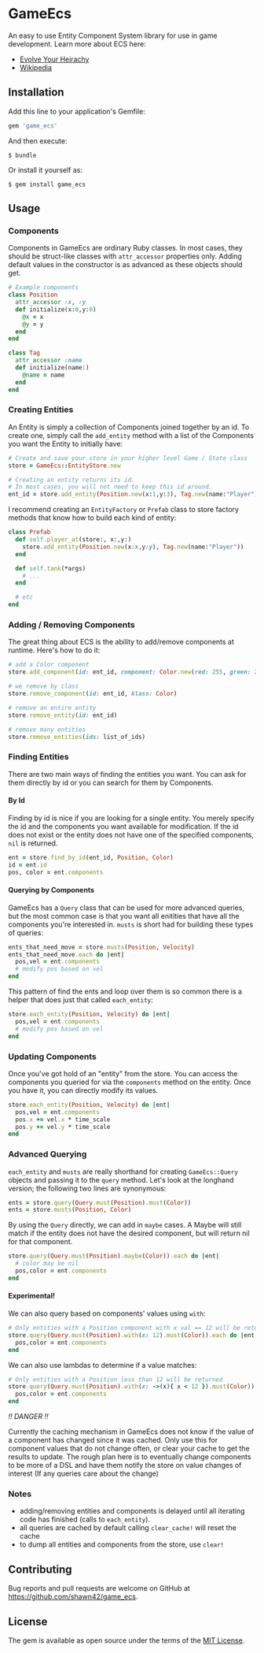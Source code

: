# GameEcs

An easy to use Entity Component System library for use in game development. Learn more about ECS here: 
* [Evolve Your Heirachy](http://cowboyprogramming.com/2007/01/05/evolve-your-heirachy/)
* [Wikipedia](https://en.wikipedia.org/wiki/Entity%E2%80%93component%E2%80%93system)

## Installation

Add this line to your application's Gemfile:

```ruby
gem 'game_ecs'
```

And then execute:

    $ bundle

Or install it yourself as:

    $ gem install game_ecs

## Usage

### Components

Components in GameEcs are ordinary Ruby classes. In most cases, they should be struct-like classes with `attr_accessor` properties only. Adding default values in the constructor is as advanced as these objects should get.

```ruby
# Example components
class Position
  attr_accessor :x, :y
  def initialize(x:0,y:0)
    @x = x
    @y = y
  end
end

class Tag
  attr_accessor :name
  def initialize(name:)
    @name = name
  end
end
```

### Creating Entities

An Entity is simply a collection of Components joined together by an id. To create one, simply call the `add_entity` method with a list of the Components you want the Entity to initially have:

```ruby
# Create and save your store in your higher level Game / State class
store = GameEcs::EntityStore.new 

# Creating an entity returns its id.
# In most cases, you will not need to keep this id around.
ent_id = store.add_entity(Position.new(x:1,y:3), Tag.new(name:"Player"))
```

I recommend creating an `EntityFactory` or `Prefab` class to store factory methods that know how to build each kind of entity:

```ruby
class Prefab
  def self.player_at(store:, x:,y:)
    store.add_entity(Position.new(x:x,y:y), Tag.new(name:"Player"))
  end

  def self.tank(*args)
    # ...
  end

  # etc
end
```

### Adding / Removing Components

The great thing about ECS is the ability to add/remove components at runtime. Here's how to do it:

```ruby
# add a Color component
store.add_component(id: ent_id, component: Color.new(red: 255, green: 255, blue: 0))

# we remove by class
store.remove_component(id: ent_id, klass: Color)

# remove an entire entity
store.remove_entity(id: ent_id)

# remove many entities
store.remove_entities(ids: list_of_ids)
```

### Finding Entities

There are two main ways of finding the entities you want. You can ask for them directly by id or you can search for them by Components.

#### By Id
Finding by id is nice if you are looking for a single entity. You merely specify the id and the components you want available for modification. If the id does not exist or the entity does not have one of the specified components, `nil` is returned.

```ruby
ent = store.find_by_id(ent_id, Position, Color)
id = ent.id
pos, color = ent.components
```

#### Querying by Components

GameEcs has a `Query` class that can be used for more advanced queries, but the most common case is that you want all enitities that have all the components you're interested in. `musts` is short had for building these types of queries:

```ruby
ents_that_need_move = store.musts(Position, Velocity)
ents_that_need_move.each do |ent|
  pos,vel = ent.components
  # modify pos based on vel
end
```

This pattern of find the ents and loop over them is so common there is a helper that does just that called `each_entity`:

```ruby
store.each_entity(Position, Velocity) do |ent|
  pos,vel = ent.components
  # modify pos based on vel
end
```

### Updating Components

Once you've got hold of an "entity" from the store. You can access the components you queried for via the `components` method on the entity. Once you have it, you can directly modify its values.

```ruby
store.each_entity(Position, Velocity) do |ent|
  pos,vel = ent.components
  pos.x += vel.x * time_scale
  pos.y += vel.y * time_scale
end
```

### Advanced Querying

`each_entity` and `musts` are really shorthand for creating `GameEcs::Query` objects and passing it to the `query` method. Let's look at the longhand version; the following two lines are synonymous:

```ruby
ents = store.query(Query.must(Position).must(Color))
ents = store.musts(Position, Color)
```

By using the `Query` directly, we can add in `maybe` cases. A Maybe will still match if the entity does not have the desired component, but will return nil for that component.


```ruby
store.query(Query.must(Position).maybe(Color)).each do |ent|
  # color may be nil
  pos,color = ent.components
end
```

#### Experimental!
We can also query based on components' values using `with`:

```ruby
# Only entities with a Position component with x val == 12 will be returned
store.query(Query.must(Position).with(x: 12).must(Color)).each do |ent|
  pos,color = ent.components
end
```

We can also use lambdas to determine if a value matches:
```ruby
# Only entities with a Position less than 12 will be returned
store.query(Query.must(Position).with(x: ->(x){ x < 12 }).must(Color)).each do |ent|
  pos,color = ent.components
end
```

*_!! DANGER !!_*

Currently the caching mechanism in GameEcs does not know if the value of a component has changed since it was cached. Only use this for component values that do not change often, or clear your cache to get the results to update. The rough plan here is to eventually change components to be more of a DSL and have them notify the store on value changes of interest (If any queries care about the change)


### Notes

* adding/removing entities and components is delayed until all iterating code has finished (calls to `each_entity`).
* all queries are cached by default calling `clear_cache!` will reset the cache
* to dump all entities and components from the store, use `clear!`


## Contributing

Bug reports and pull requests are welcome on GitHub at https://github.com/shawn42/game_ecs.

## License

The gem is available as open source under the terms of the [MIT License](https://opensource.org/licenses/MIT).
